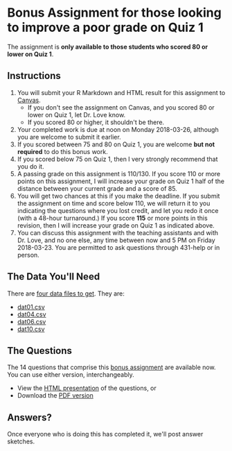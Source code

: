 # Bonus Assignment for those looking to improve a poor grade on Quiz 1

The assignment is **only available to those students who scored 80 or lower on Quiz 1**.

## Instructions

1. You will submit your R Markdown and HTML result for this assignment to [Canvas](https://canvas.case.edu). 
    - If you don't see the assignment on Canvas, and you scored 80 or lower on Quiz 1, let Dr. Love know. 
    - If you scored 80 or higher, it shouldn't be there.
2. Your completed work is due at noon on Monday 2018-03-26, although you are welcome to submit it earlier.
3. If you scored between 75 and 80 on Quiz 1, you are welcome **but not required** to do this bonus work. 
4. If you scored below 75 on Quiz 1, then I very strongly recommend that you do it.
5. A passing grade on this assignment is 110/130. If you score 110 or more points on this assignment, I will increase your grade on Quiz 1 half of the distance between your current grade and a score of 85.
6. You will get two chances at this if you make the deadline. If you submit the assignment on time and score below 110, we will return it to you indicating the questions where you lost credit, and let you redo it once (with a 48-hour turnaround.) If you score **115** or more points in this revision, then I will increase your grade on Quiz 1 as indicated above.
7. You can discuss this assignment with the teaching assistants and with Dr. Love, and no one else, any time between now and 5 PM on Friday 2018-03-23. You are permitted to ask questions through 431-help or in person.

## The Data You'll Need

There are [four data files to get](https://github.com/THOMASELOVE/432-2018/tree/master/quizzes/quiz1/bonus). They are:

- [dat01.csv](https://raw.githubusercontent.com/THOMASELOVE/432-2018/master/quizzes/quiz1/bonus/dat01.csv)
- [dat04.csv](https://raw.githubusercontent.com/THOMASELOVE/432-2018/master/quizzes/quiz1/bonus/dat04.csv)
- [dat06.csv](https://raw.githubusercontent.com/THOMASELOVE/432-2018/master/quizzes/quiz1/bonus/dat06.csv)
- [dat10.csv](https://raw.githubusercontent.com/THOMASELOVE/432-2018/master/quizzes/quiz1/bonus/dat10.csv)

## The Questions

The 14 questions that comprise this [bonus assignment](https://github.com/THOMASELOVE/432-2018/tree/master/quizzes/quiz1/bonus) are available now. You can use either version, interchangeably.

- View the [HTML presentation](http://htmlpreview.github.io/?https://github.com/THOMASELOVE/432-2018/blob/master/quizzes/quiz1/bonus/quiz01_bonus.html) of the questions, or
- Download the [PDF version](https://github.com/THOMASELOVE/432-2018/blob/master/quizzes/quiz1/bonus/quiz01_bonus.pdf)

## Answers?

Once everyone who is doing this has completed it, we'll post answer sketches.
